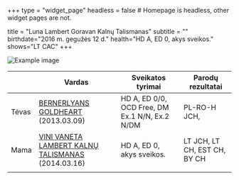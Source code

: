 +++
type = "widget_page"
headless = false  # Homepage is headless, other widget pages are not.

title = "Luna Lambert Goravan Kalnų Talismanas" 
subtitle = ""
birthdate="2016 m. gegužės 12 d."
health="HD A, ED 0, akys sveikos."
shows="LT CAC"
+++

![Example image](/img/luna.jpg)

|     | Vardas           | Sveikatos tyrimai      |Parodų rezultatai      |
|-----|------------|-------|------|
|Tėvas|[BERNERLYANS GOLDHEART](#gallery-gallery-8) (2013.03.09)|HD A, ED 0/0, OCD Free, DM Ex.1 N/N, Ex.2 N/DM|PL-RO-H JCH,|        
|Mama|[VINI VANETA LAMBERT KALNŲ TALISMANAS](#gallery-gallery-7) (2014.03.16)|HD A, ED 0, akys sveikos.|LT JCH, LT CH, EST CH, BY CH| 
||
